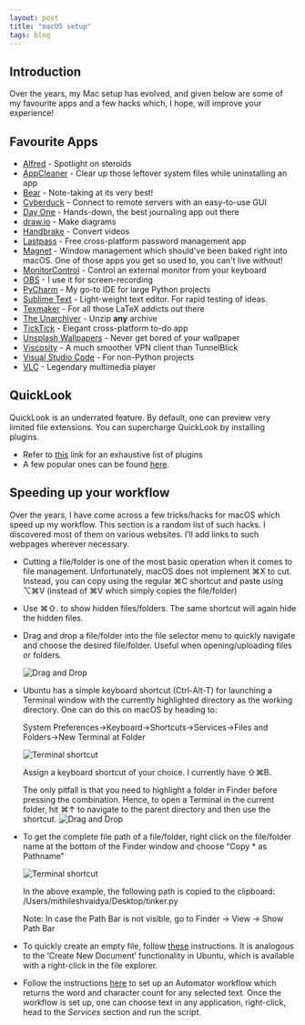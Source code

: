 ```yaml
---
layout: post
title: "macOS setup"
tags: blog
---
```


## Introduction

Over the years, my Mac setup has evolved, and given below are some of my favourite apps and a few hacks which, I hope,
will improve your experience!

## Favourite Apps

* [Alfred](https://www.alfredapp.com) - Spotlight on steroids
* [AppCleaner](https://freemacsoft.net/appcleaner/) - Clear up those leftover system files while uninstalling an app
* [Bear](https://bear.app) - Note-taking at its very best!
* [Cyberduck](https://cyberduck.io) - Connect to remote servers with an easy-to-use GUI
* [Day One](https://dayoneapp.com) - Hands-down, the best journaling app out there
* [draw.io](https://github.com/jgraph/drawio-desktop/releases) - Make diagrams
* [Handbrake](http://handbrake.fr/) - Convert videos
* [Lastpass](http://lastpass.com/) - Free cross-platform password management app
* [Magnet](https://apps.apple.com/in/app/magnet/id441258766?mt=12) - Window management which should've been baked right into macOS. One of those apps you get so used to, you can't live without!
* [MonitorControl](https://github.com/MonitorControl/MonitorControl) - Control an external monitor from your keyboard
* [OBS](http://obsproject.com) - I use it for screen-recording
* [PyCharm](https://www.jetbrains.com/pycharm/) - My go-to IDE for large Python projects
* [Sublime Text](http://sublimetext.com/) - Light-weight text editor. For rapid testing of ideas.
* [Texmaker](https://www.xm1math.net/texmaker/) - For all those LaTeX addicts out there
* [The Unarchiver](https://theunarchiver.com) - Unzip **any** archive
* [TickTick](http://ticktick.com/) - Elegant cross-platform to-do app
* [Unsplash Wallpapers](https://apps.apple.com/us/app/unsplash-wallpapers/id1284863847?mt=12) - Never get bored of your wallpaper
* [Viscosity](https://www.sparklabs.com/viscosity/) - A much smoother VPN client than TunnelBlick
* [Visual Studio Code](https://code.visualstudio.com) - For non-Python projects
* [VLC](https://www.videolan.org/vlc/download-macosx.html) - Legendary multimedia player

## QuickLook

QuickLook is an underrated feature. By default, one can preview very limited file extensions. You can supercharge
QuickLook by installing plugins.

* Refer to [this](https://awesomeopensource.com/project/haokaiyang/Mac-QuickLook) link for an exhaustive list of plugins
* A few popular ones can be found [here](https://github.com/sindresorhus/quick-look-plugins).

## Speeding up your workflow

Over the years, I have come across a few tricks/hacks for macOS which speed up my workflow. This section is a random list
of such hacks. I discovered most of them on various websites. I’ll add links to such webpages wherever necessary.

* Cutting a file/folder is one of the most basic operation when it comes to file management. Unfortunately, macOS does
not implement ⌘X to cut. Instead, you can copy using the regular ⌘C shortcut and paste using ⌥⌘V
(instead of ⌘V which simply copies the file/folder)

* Use ⌘⇧. to show hidden files/folders. The same shortcut will again hide the hidden files.

* Drag and drop a file/folder into the file selector menu to quickly navigate and choose the desired file/folder. Useful when opening/uploading files or folders.

  ![Drag and Drop]({{site.url}}/assets/gifs/mac_tricks/drag.gif)

* Ubuntu has a simple keyboard shortcut (Ctrl-Alt-T) for launching a Terminal window with the currently highlighted
directory as the working directory. One can do this on macOS by heading to:
  
  System Preferences->Keyboard->Shortcuts->Services->Files and Folders->New Terminal at Folder

  ![Terminal shortcut]({{site.url}}/assets/img/mac_tricks/terminal.png)
  
  Assign a keyboard shortcut of your choice. I currently have ⇧⌘B.
  
  The only pitfall is that you need to highlight a folder in Finder before pressing the combination. Hence, to open a
  Terminal in the current folder, hit ⌘↑ to navigate to the parent directory and then use the shortcut.
  ![Drag and Drop]({{site.url}}/assets/gifs/mac_tricks/terminal.gif)

* To get the complete file path of a file/folder, right click on the file/folder name at the bottom of the Finder
window and choose “Copy * as Pathname"

  ![Terminal shortcut]({{site.url}}/assets/img/mac_tricks/copy_path.png)

  In the above example, the following path is copied to the clipboard:
  /Users/mithileshvaidya/Desktop/tinker.py

  Note: In case the Path Bar is not visible, go to Finder -> View -> Show Path Bar

* To quickly create an empty file, follow [these](https://medium.com/@a.m./create-shortcut-for-new-txt-or-any-file-in-osx-99df9973239) instructions.
It is analogous to the ‘Create New Document’ functionality in Ubuntu, which is available with a right-click in the file explorer.

* Follow the instructions [here](https://www.macissues.com/2014/08/01/get-word-and-character-counts-for-any-selection-in-os-x/) to set up an Automator workflow which returns the word and character count for any selected text. Once the workflow is set up, one can choose text in any application, right-click, head to the *Services* section and run the script.